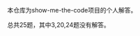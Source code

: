 本仓库为<a herf="https://github.com/Yixiaohan/show-me-the-code.git">show-me-the-code</a>项目的个人解答。

总共25题，其中3,20,24题没有解答。
